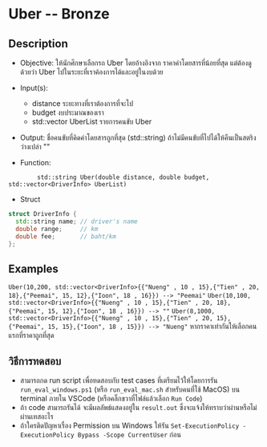 # Uber -- Bronze
## Description
- Objective: ให้นักศึกษาเลือกรถ Uber โดยอ้างอิงจาก ราคาค่าโดยสารที่น้อยที่สุด แต่ต้องดูด้วยว่า Uber ไปในระยะที่เราค้องการได้และอยู่ในงบด้วย
- Input(s): 
  - distance ระยะทางที่เราต้องการที่จะไป
  - budget งบประมาณของเรา
  - std::vector<DriverInfo> UberList รายการคนขับ Uber

- Output:  ชื่อคนขับที่คิดค่าโดยสารถูกที่สุด (std::string) ถ้าไม่มีคนขับที่ไปได้ให้คืนเป็นสตริงว่างเปล่า ""
- Function: 
```
        std::string Uber(double distance, double budget, std::vector<DriverInfo> UberList)
```

- Struct
```c++
struct DriverInfo {
  std::string name; // driver's name
  double range;     // km 
  double fee;       // baht/km
};
```

## Examples
`Uber(10,200, std::vector<DriverInfo>{{"Nueng" , 10 , 15},{"Tien" , 20, 18},{"Peemai", 15, 12},{"Ioon", 18 , 16}}) --> "Peemai"`
`Uber(10,100, std::vector<DriverInfo>{{"Nueng" , 10 , 15},{"Tien" , 20, 18},{"Peemai", 15, 12},{"Ioon", 18 , 16}}) --> ""`
`Uber(8,1000, std::vector<DriverInfo>{{"Nueng" , 10 , 15},{"Tien" , 20, 15},{"Peemai", 15, 15},{"Ioon", 18 , 15}}) --> "Nueng"`
หากราคาเท่ากันให้เลือกคนแรกที่ราคาถูกที่สุด

## วิธีการทดสอบ
- สามารถกด run script เพื่อทดสอบกับ test cases ที่เตรียมไว้ให้โดยการรัน `run_eval_windows.ps1` (หรือ `run_eval_mac.sh` สำหรับคนที่ใช้ MacOS) บน terminal ภายใน VSCode (หรือคลิ๊กขวาที่ไฟล์แล้วเลือก `Run Code`)
- ถ้า code สามารถรันได้ จะมีผลลัพธ์แสดงอยู่ใน `result.out` ซึ่งจะแจ้งให้ทราบว่าผ่านหรือไม่ผ่านเทสอะไร
- ถ้าใครติดปัญหาเรื่อง Permission บน Windows ให้รัน `Set-ExecutionPolicy -ExecutionPolicy Bypass -Scope CurrentUser` ก่อน
